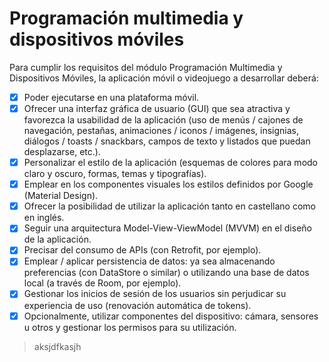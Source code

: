 # Programación multimedia y dispositivos móviles

Para cumplir los requisitos del módulo Programación Multimedia y Dispositivos Móviles, la aplicación móvil o videojuego a desarrollar deberá:

- [x] Poder ejecutarse en una plataforma móvil.
- [x] Ofrecer una interfaz gráfica de usuario (GUI) que sea atractiva y favorezca la usabilidad de la aplicación (uso de menús / cajones de navegación, pestañas, animaciones / iconos / imágenes, insignias, diálogos / toasts / snackbars, campos de texto y listados que puedan desplazarse, etc.).
- [x] Personalizar el estilo de la aplicación (esquemas de colores para modo claro y oscuro, formas, temas y tipografías).
- [x] Emplear en los componentes visuales los estilos definidos por Google (Material Design).
- [x] Ofrecer la posibilidad de utilizar la aplicación tanto en castellano como en inglés.
- [x] Seguir una arquitectura Model-View-ViewModel (MVVM) en el diseño de la aplicación.
- [x] Precisar del consumo de APIs (con Retrofit, por ejemplo).
- [x] Emplear / aplicar persistencia de datos: ya sea almacenando preferencias (con DataStore o similar) o utilizando una base de datos local (a través de Room, por ejemplo).
- [x] Gestionar los inicios de sesión de los usuarios sin perjudicar su experiencia de uso (renovación automática de tokens).
- [x] Opcionalmente, utilizar componentes del dispositivo: cámara, sensores u otros y gestionar los permisos para su utilización.

> [!NOTE]: askjdhfasdf
> aksjdfkasjh
